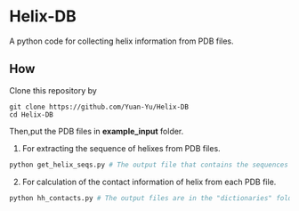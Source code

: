 # Helix-DB
A python code for collecting helix information from PDB files.

## How
Clone this repository by 
```
git clone https://github.com/Yuan-Yu/Helix-DB
cd Helix-DB
```
Then,put the PDB files in **example_input** folder.  
  
1. For extracting the sequence of helixes from PDB files.  
```bash
python get_helix_seqs.py # The output file that contains the sequences of the helixes is "sequences_all.fasta"
```
2. For calculation of the contact information of helix from each PDB file.  
```bash
python hh_contacts.py # The output files are in the "dictionaries" folder
```

